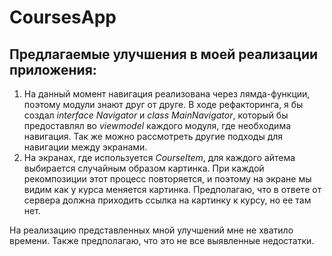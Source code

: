 # CoursesApp

## Предлагаемые улучшения в моей реализации приложения:

1. На данный момент навигация реализована через лямда-функции, поэтому модули знают друг от друге. В ходе рефакторинга, я бы создал *interface Navigator* и *class MainNavigator*, который бы предоставлял во *viewmodel* каждого модуля, где необходима навигация. Так же можно рассмотреть другие подходы для навигации между экранами.
2. На экранах, где используется *CourseItem*, для каждого айтема выбирается случайным образом картинка. При каждой рекомпозиции этот процесс повторяется, и поэтому на экране мы видим как у курса меняется картинка. Предполагаю, что в ответе от сервера должна приходить ссылка на картинку к курсу, но ее там нет.

На реализацию представленных мной улучшений мне не хватило времени. Также предполагаю, что это не все выявленные недостатки.